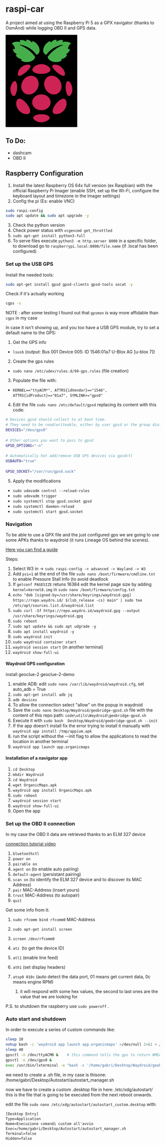 # raspi-car

A project aimed at using the Raspberry Pi 5 as a GPX navigator (thanks to OsmAnd) while logging OBD II and GPS data.

![1755167269282](image/README/1755167269282.png)

## To Do:

- dashcam
- OBD II

## Raspberry Configuration

1. Install the latest Raspberry OS 64x full version (ex Raspbian) with the official Raspberry Pi Imager (enable SSH, set up the Wi-Fi, configure the keyboard layout and timezone in the Imager settings)
2. Config the pi (Es: enable VNC)

```bash
sudo raspi-config
sudo apt update && sudo apt upgrade -y
```

3. Check the python version
4. Check power status with `vcgencmd get_throttled`
5. `sudo apt-get install python3-full`
6. To serve files execute  `python3 -m http.server 8000` in a specific folder, to download go to `raspberrypi.local:8000/file.name` (if .local has been configured)

### Set up the USB GPS

Install the needed tools:

```bash
sudo apt-get install gpsd gpsd-clients gpsd-tools socat -y
```

Check if it's actually working

```bash
cgps -s
```

NOTE : after some testing I found out that `gpsmon` is way more affidable than `cgps` in my case

In case it isn't showing up, and you too have a USB GPS module, try to set a default name to the GPS:

1) Get the GPS info

- `lsusb` (output: Bus 001 Device 005: ID 1546:01a7 U-Blox AG [u-blox 7])

2) Create the gps rules

- `sudo nano /etc/udev/rules.d/99-gps.rules` (file creation)

3) Populate the file with:

- `KERNEL=="ttyACM*", ATTRS{idVendor}=="1546", ATTRS{idProduct}=="01a7", SYMLINK+="gps0"`

4) Edit the file `sudo nano /etc/default/gpsd`  replacing its content with this code:

```bash
# Devices gpsd should collect to at boot time.
# They need to be read/writeable, either by user gpsd or the group dialout.
DEVICES="/dev/gps0"

# Other options you want to pass to gpsd
GPSD_OPTIONS="-n"

# Automatically hot add/remove USB GPS devices via gpsdctl
USBAUTO="true"

GPSD_SOCKET="/var/run/gpsd.sock"
```

5) Apply the modifications

- `sudo udevadm control --reload-rules`
- `sudo udevadm trigger`
- `sudo systemctl stop gpsd.socket gpsd `
- `sudo systemctl daemon-reload `
- `sudo systemctl start gpsd.socket`

### Navigation

To be able to use a GPX file and the just configured gps we are going to use some APKs thanks to waydroid (it runs Lineage OS behind the scenes).

[Here you can find a guide](https://www.xda-developers.com/run-android-apps-raspberry-pi-how/)

Steps:

1. Select W3 in -> `sudo raspi-config -> advanced -> Wayland -> W3`
2. Add `psi=1` at the end of the file `sudo nano /boot/firmware/cmdline.txt` to enable Pressure Stall Info (to avoid deadlock
3. If `getconf PAGESIZE` retuns 16384 edit the kernel page size by adding `kernel=kernel8.img` in `sudo nano /boot/firmware/config.txt`
4. `echo "deb [signed-by=/usr/share/keyrings/waydroid.gpg] https://repo.waydro.id/ $(lsb_release -cs) main" | sudo tee /etc/apt/sources.list.d/waydroid.list`
5. `sudo curl -Sf https://repo.waydro.id/waydroid.gpg --output /usr/share/keyrings/waydroid.gpg`
6. `sudo reboot`
7. `sudo apt update && sudo apt udgrade -y`
8. `sudo apt install waydroid -y`
9. `sudo waydroid init`
10. `sudo waydroid container start`
11. `waydroid session start` (in another terminal)
12. `waydroid show-full-ui`

#### Waydroid GPS configuration

install geoclue-2 geoclue-2-demo

1) enable ADB: edit `sudo nano /var/lib/waydroid/waydroid.cfg`, set auto_adb = True
2) `sudo apt-get install adb jq`
3) `adb devices`
4) To allow the connection select "allow" on the popup in waydroid
5) Save the `sudo nano Desktop/Waydroid/geobridge-gpsd.sh` file with the content of this repo path: `code\utils\Waydroid\geobridge-gpsd.sh`
6) Execute it with `sudo bash  Desktop/Waydroid/geobridge-gpsd.sh --init`
7) If the app doesn't install fix the error trying to install it manually with `waydroid app install /tmp/appium.apk`
8) run the script without the --init flag to allow the applications to read the location in another terminal
9) `waydroid app launch app.organicmaps`

#### Installation of a navigator app

1. `cd Desktop`
2. `mkdir Waydroid`
3. `cd Waydroid`
4. `wget OrganicMaps.apk`
5. `waydroid app install OrganicMaps.apk`
6. `sudo reboot`
7. `waydroid session start`
8. `waydroid show-full-ui`
9. Open the app

### Set up the OBD II connection

In my case the OBD II data are retrieved thanks to an ELM 327 device

[connection tutorial video](https://www.youtube.com/watch?v=DABytIdutKk)

1) `bluetoothctl`
2) `power on`
3) `pairable on`
4) `agent on` (to enable auto pairing)
5) `default-agent` (persistant pairing)
6) `scan on` (to identify the ELM 327 device and to discover its MAC Address)
7) `pair` MAC-Address (insert yours)
8) `trust` MAC-Address (to autopair)
9) `quit`

Get some info from it:

1) `sudo rfcomm bind rfcomm0` MAC-Address
2) `sudo apt-get install screen`
3) `screen /dev/rfcomm0`
4) `atz `(to get the device ID)
5) `atl1` (enable line feed)
6) `ath1` (set display headers)
7) `atsp0 010c` (auto detect the data port, 01 means get current data, 0c means engine RPM)

   1) it will respond with some hex values, the second to last ones are the value that we are looking for

P.S. to shutdown the raspberry use `sudo poweroff` .

### Auto start and shutdown

In order to execute a series of custom commands like:

```bash
sleep 10
nohup bash -c 'waydroid app launch app.organicmaps' >/dev/null 2>&1 < /dev/null & #execute waydroid without a visible terminal
sleep 40
gpsctl -n /dev/ttyACM0 &    # this command tells the gps to return NMEA data, so gpsd can read it
gpsctl -n /dev/gps0 &
exec /usr/bin/lxterminal -e "bash -c '/home/gabri/Desktop/Waydroid/geobridge-gpsd.sh; exec bash'" &
```

we need to create a .sh file, in my case is thisone: /home/gabri/Desktop/Autostart/autostart_manager.sh

now we have to create a custom .desktop file in here: /etc/xdg/autostart/
this is the file that is going to be executed from the next reboot onwards.

edit the file `sudo nano /etc/xdg/autostart/autostart_custom.desktop` with:

```
[Desktop Entry]
Type=Application
Name=Esecuzione comandi custom all'avvio
Exec=/home/gabri/Desktop/Autostart/autostart_manager.sh
Terminal=false
Hidden=false
```
